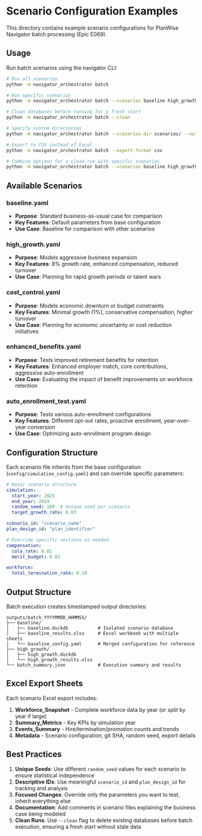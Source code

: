 # Scenario Configuration Examples

This directory contains example scenario configurations for PlanWise Navigator batch processing (Epic E069).

## Usage

Run batch scenarios using the navigator CLI:

```bash
# Run all scenarios
python -m navigator_orchestrator batch

# Run specific scenarios
python -m navigator_orchestrator batch --scenarios baseline high_growth

# Clean databases before running for a fresh start
python -m navigator_orchestrator batch --clean

# Specify custom directories
python -m navigator_orchestrator batch --scenarios-dir scenarios/ --output-dir my_analysis/

# Export to CSV instead of Excel
python -m navigator_orchestrator batch --export-format csv

# Combine options for a clean run with specific scenarios
python -m navigator_orchestrator batch --scenarios baseline high_growth --clean --export-format excel
```

## Available Scenarios

### baseline.yaml
- **Purpose**: Standard business-as-usual case for comparison
- **Key Features**: Default parameters from base configuration
- **Use Case**: Baseline for comparison with other scenarios

### high_growth.yaml
- **Purpose**: Models aggressive business expansion
- **Key Features**: 8% growth rate, enhanced compensation, reduced turnover
- **Use Case**: Planning for rapid growth periods or talent wars

### cost_control.yaml
- **Purpose**: Models economic downturn or budget constraints
- **Key Features**: Minimal growth (1%), conservative compensation, higher turnover
- **Use Case**: Planning for economic uncertainty or cost reduction initiatives

### enhanced_benefits.yaml
- **Purpose**: Tests improved retirement benefits for retention
- **Key Features**: Enhanced employer match, core contributions, aggressive auto-enrollment
- **Use Case**: Evaluating the impact of benefit improvements on workforce retention

### auto_enrollment_test.yaml
- **Purpose**: Tests various auto-enrollment configurations
- **Key Features**: Different opt-out rates, proactive enrollment, year-over-year conversion
- **Use Case**: Optimizing auto-enrollment program design

## Configuration Structure

Each scenario file inherits from the base configuration (`config/simulation_config.yaml`) and can override specific parameters:

```yaml
# Basic scenario structure
simulation:
  start_year: 2025
  end_year: 2029
  random_seed: 100  # Unique seed per scenario
  target_growth_rate: 0.03

scenario_id: "scenario_name"
plan_design_id: "plan_identifier"

# Override specific sections as needed
compensation:
  cola_rate: 0.02
  merit_budget: 0.03

workforce:
  total_termination_rate: 0.10
```

## Output Structure

Batch execution creates timestamped output directories:

```
outputs/batch_YYYYMMDD_HHMMSS/
├── baseline/
│   ├── baseline.duckdb           # Isolated scenario database
│   ├── baseline_results.xlsx     # Excel workbook with multiple sheets
│   └── baseline_config.yaml      # Merged configuration for reference
├── high_growth/
│   ├── high_growth.duckdb
│   └── high_growth_results.xlsx
└── batch_summary.json            # Execution summary and results
```

## Excel Export Sheets

Each scenario Excel export includes:

1. **Workforce_Snapshot** - Complete workforce data by year (or split by year if large)
2. **Summary_Metrics** - Key KPIs by simulation year
3. **Events_Summary** - Hire/termination/promotion counts and trends
4. **Metadata** - Scenario configuration, git SHA, random seed, export details

## Best Practices

1. **Unique Seeds**: Use different `random_seed` values for each scenario to ensure statistical independence
2. **Descriptive IDs**: Use meaningful `scenario_id` and `plan_design_id` for tracking and analysis
3. **Focused Changes**: Override only the parameters you want to test, inherit everything else
4. **Documentation**: Add comments in scenario files explaining the business case being modeled
5. **Clean Runs**: Use `--clean` flag to delete existing databases before batch execution, ensuring a fresh start without stale data
